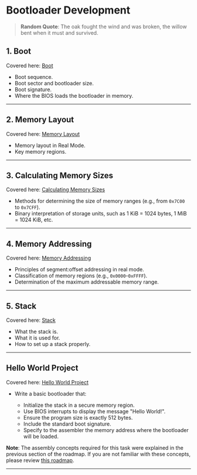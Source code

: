 # Bootloader Development

> **Random Quote**: The oak fought the wind and was broken, the willow bent when it must and survived.

## 1. Boot

Covered here: [Boot](../notes/03_bootloader_development/01_boot.md)

+ Boot sequence.
+ Boot sector and bootloader size.
+ Boot signature.
+ Where the BIOS loads the bootloader in memory.

---

## 2. Memory Layout

Covered here: [Memory Layout](../notes/03_bootloader_development/02_memory_layout.md)

+ Memory layout in Real Mode.
+ Key memory regions.

---

## 3. Calculating Memory Sizes

Covered here: [Calculating Memory Sizes](../notes/03_bootloader_development/03_memory_size_calculation.md)

+ Methods for determining the size of memory ranges (e.g., from `0x7C00` to `0x7CFF`).  
+ Binary interpretation of storage units, such as 1 KiB = 1024 bytes, 1 MiB = 1024 KiB, etc.  

---

## 4. Memory Addressing

Covered here: [Memory Addressing](../notes/03_bootloader_development/04_memory_addressing.md)

+ Principles of segment:offset addressing in real mode.  
+ Classification of memory regions (e.g., `0x0000`-`0xFFFF`).  
+ Determination of the maximum addressable memory range.  

---

## 5. Stack

Covered here: [Stack](../notes/03_bootloader_development/05_stack.md)

+ What the stack is.
+ What it is used for.
+ How to set up a stack properly.

---

## Hello World Project

Covered here: [Hello World Project](../projects/bootloader/01_hello_world/README.md)

+ Write a basic bootloader that:

    - Initialize the stack in a secure memory region.  
    - Use BIOS interrupts to display the message "Hello World!".  
    - Ensure the program size is exactly 512 bytes.  
    - Include the standard boot signature.  
    - Specify to the assembler the memory address where the bootloader will be loaded.  

**Note**: The assembly concepts required for this task were explained in the previous section of the roadmap. If you are not familiar with these concepts, please review [this roadmap](./02_assembly.md).

---
